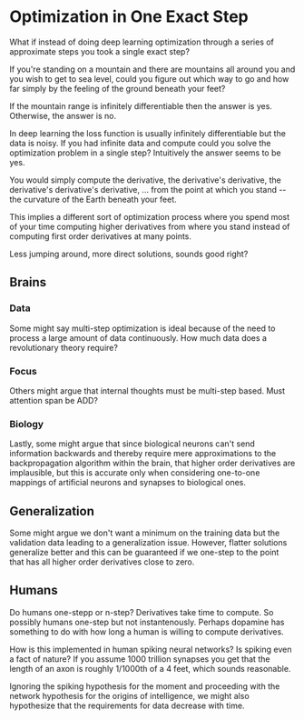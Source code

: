 # Optimization in One Exact Step

What if instead of doing deep learning optimization through a series of approximate steps you took a single exact step?

If you're standing on a mountain and there are mountains all around you and you wish to get to sea level, could you figure out which way to go and how far simply by the feeling of the ground beneath your feet?

If the mountain range is infinitely differentiable then the answer is yes. Otherwise, the answer is no.

In deep learning the loss function is usually infinitely differentiable but the data is noisy. If you had infinite data and compute could you solve the optimization problem in a single step? Intuitively the answer seems to be yes.

You would simply compute the derivative, the derivative's derivative, the derivative's derivative's derivative, ... from the point at which you stand -- the curvature of the Earth beneath your feet.

This implies a different sort of optimization process where you spend most of your time computing higher derivatives from where you stand instead of computing first order derivatives at many points.

Less jumping around, more direct solutions, sounds good right?

## Brains

### Data

Some might say multi-step optimization is ideal because of the need to process a large amount of data continuously. How much data does a revolutionary theory require?

### Focus

Others might argue that internal thoughts must be multi-step based. Must attention span be ADD?

### Biology

Lastly, some might argue that since biological neurons can't send information backwards and thereby require mere approximations to the backpropagation algorithm within the brain, that higher order derivatives are implausible, but this is accurate only when considering one-to-one mappings of artificial neurons and synapses to biological ones.

## Generalization

Some might argue we don't want a minimum on the training data but the validation data leading to a generalization issue. However, flatter solutions generalize better and this can be guaranteed if we one-step to the point that has all higher order derivatives close to zero.

## Humans

Do humans one-stepp or n-step? Derivatives take time to compute. So possibly humans one-step but not instantenously. Perhaps dopamine has something to do with how long a human is willing to compute derivatives. 

How is this implemented in human spiking neural networks? Is spiking even a fact of nature? If you assume 1000 trillion synapses you get that the length of an axon is roughly 1/1000th of a 4 feet, which sounds reasonable.

Ignoring the spiking hypothesis for the moment and proceeding with the network hypothesis for the origins of intelligence, we might also hypothesize that the requirements for data decrease with time.
